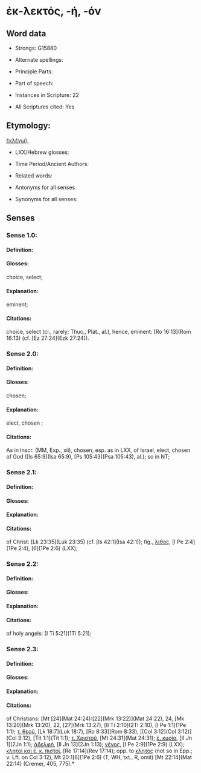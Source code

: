 # ἐκ-λεκτός, -ή, -όν

<!-- Status: S2=NeedsEdits -->
<!-- Lexica used for edits:   -->

## Word data

* Strongs: G15880

* Alternate spellings:

 

* Principle Parts: 


* Part of speech: 


* Instances in Scripture: 22

* All Scriptures cited: Yes

## Etymology: 

[ἐκλέγω]()), 

* LXX/Hebrew glosses: 


* Time Period/Ancient Authors: 


* Related words: 

* Antonyms for all senses

* Synonyms for all senses: 


## Senses 


### Sense  1.0: 

#### Definition: 

#### Glosses: 

choice, select; 

#### Explanation: 

eminent; 

#### Citations: 

choice, select (cl., rarely; Thuc., Plat., al.), hence, eminent: [Ro 16:13](Rom 16:13) (cf. [Ez 27:24](Ezk 27:24)). 

### Sense  2.0: 

#### Definition: 

#### Glosses: 

chosen; 

#### Explanation: 

elect, chosen ; 

#### Citations: 

As in   Inscr. (MM, Exp., xii), chosen; esp. as in LXX, of Israel, elect, chosen of God ([Is 65:9](Isa 65:9), [Ps 105:43](Psa 105:43), al.); so in NT; 

### Sense  2.1: 

#### Definition: 


#### Glosses:



#### Explanation:



#### Citations: 

of Christ: [Lk 23:35](Luk 23:35) (cf. [Is 42:1](Isa 42:1)); fig., [λίθος](), [I Pe 2:4](1Pe 2:4), [6](1Pe 2:6) (LXX); 

### Sense  2.2: 

#### Definition: 


#### Glosses:



#### Explanation:



#### Citations: 

of holy angels: [I Ti 5:21](1Ti 5:21); 

### Sense  2.3: 

#### Definition: 


#### Glosses:



#### Explanation:



#### Citations: 

of Christians: [Mt [24](Mat 24:24):[22](Mrk 13:22)](Mat 24:22), 24, [Mk 13:20](Mrk 13:20), 22, [27](Mrk 13:27), [II Ti 2:10](2Ti 2:10), [I Pe 1:1](1Pe 1:1); [τ. θεοῦ](), [Lk 18:7](Luk 18:7), [Ro 8:33](Rom 8:33), [[Col 3:12](Col 3:12)](Col 3:12), [Tit 1:1](Tit 1:1); [τ. Χριστοῦ](), [Mt 24:31](Mat 24:31); [ἐ. κυρία](), [II Jn 1](2Jn 1:1); [ἀδελφή](), [II Jn 13](2Jn 1:13); [γένος](), [I Pe 2:9](1Pe 2:9) (LXX); [κλητοὶ καὶ ἐ. κ. πιστοί](), [Re 17:14](Rev 17:14); opp. to [κλητός]() (not so in Epp.; v. Lft. on Col 3:12), Mt 20:1[6](1Pe 2:6) (T, WH, txt., R, omit) [Mt 22:14](Mat 22:14) (Cremer, 405, 775).†
